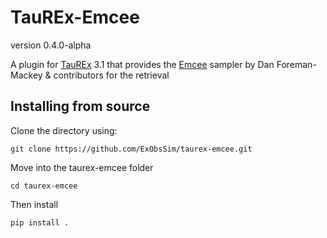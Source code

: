 # TauREx-Emcee

version 0.4.0-alpha

A plugin for [TauREx](https://github.com/ucl-exoplanets/TauREx3_public) 3.1 that provides the [Emcee](https://emcee.readthedocs.io/en/stable/) sampler by Dan Foreman-Mackey & contributors for the retrieval

## Installing from source

Clone the directory using:

```
git clone https://github.com/ExObsSim/taurex-emcee.git
```

Move into the taurex-emcee folder

```
cd taurex-emcee
```

Then install

```
pip install .
```
